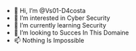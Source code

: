 - 👋 Hi, I’m @Vs01-D4costa
- 👀 I’m interested in Cyber Security
- 🌱 I’m currently learning Security
- 💞️ I’m looking to Succes In This Domaine
- 📫 Nothing Is Impossible 

<!---
Vs01-D4costa/Vs01-D4costa is a ✨ special ✨ repository because its `README.md` (this file) appears on your GitHub profile.
You can click the Preview link to take a look at your changes.
--->
